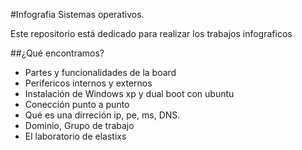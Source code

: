 #Infografia Sistemas operativos.

Este repositorio está dedicado para realizar los trabajos infograficos

##¿Qué encontramos?

* Partes y funcionalidades de la board
* Perifericos internos y externos
* Instalación de Windows xp y dual boot con ubuntu
* Conección punto a punto
* Qué es una dirreción ip, pe, ms, DNS.
* Dominio, Grupo de trabajo
* El laboratorio de elastixs